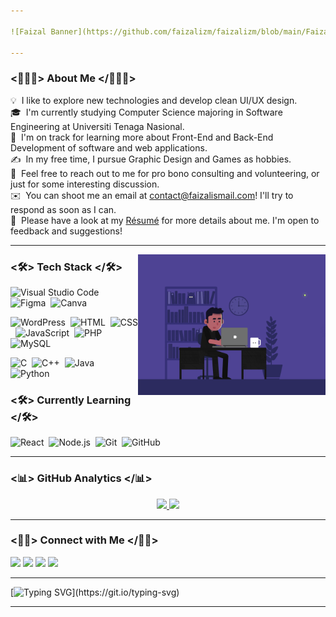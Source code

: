 ```yaml
---

![Faizal Banner](https://github.com/faizalizm/faizalizm/blob/main/Faizal%20Banner.png)

---
```


### <👨🏻‍💻> About Me </👨🏻‍💻>

💡 &nbsp;I like to explore new technologies and develop clean UI/UX design.\
🎓 &nbsp;I'm currently studying Computer Science majoring in Software Engineering at Universiti Tenaga Nasional.\
🌱 &nbsp;I'm on track for learning more about Front-End and Back-End Development of software and web applications.\
✍️ &nbsp;In my free time, I pursue Graphic Design and Games as hobbies.\
💬 &nbsp;Feel free to reach out to me for pro bono consulting and volunteering, or just for some interesting discussion.\
✉️ &nbsp;You can shoot me an email at contact@faizalismail.com! I'll try to respond as soon as I can.\
📄 &nbsp;Please have a look at my [Résumé](https://faizalismail.com/wp-content/uploads/2022/03/Fz-Resume.pdf) for more details about me. I'm open to feedback and suggestions!

---

<img alt="Faizal Freelance Gif" src="https://github.com/faizalizm/faizalizm/blob/main/Faizal%20Freelance%20Gif.gif" width="300px" align="right"/>

### <🛠> Tech Stack </🛠>

![Visual Studio Code](https://img.shields.io/badge/-Visual%20Studio%20Code-05122A?style=flat&logo=visual-studio-code&logoColor=007ACC)&nbsp; ![Figma](https://img.shields.io/badge/-Figma-05122A?style=flat&logo=figma)&nbsp; ![Canva](https://img.shields.io/badge/-Canva-05122A?style=flat&logo=canva)&nbsp;

![WordPress](https://img.shields.io/badge/-WordPress-05122A?style=flat&logo=wordpress)&nbsp; ![HTML](https://img.shields.io/badge/-HTML-05122A?style=flat&logo=HTML5)&nbsp; ![CSS](https://img.shields.io/badge/-CSS-05122A?style=flat&logo=CSS3&logoColor=1572B6)&nbsp; ![JavaScript](https://img.shields.io/badge/-JavaScript-05122A?style=flat&logo=javascript)&nbsp; ![PHP](https://img.shields.io/badge/-PHP-05122A?style=flat&logo=php)&nbsp; ![MySQL](https://img.shields.io/badge/-MySQL-05122A?style=flat&logo=mysql&logoColor=FFFFFF)&nbsp;

![C](https://img.shields.io/badge/-C-05122A?style=flat&logo=C&logoColor=A8B9CC)&nbsp; ![C++](https://img.shields.io/badge/-C++-05122A?style=flat&logo=C%2B%2B&logoColor=00599C)&nbsp; ![Java](https://img.shields.io/badge/-Java-05122A?style=flat&logo=Java&logoColor=FFA518)&nbsp; ![Python](https://img.shields.io/badge/-Python-05122A?style=flat&logo=python)&nbsp;

### <🛠> Currently Learning </🛠>

![React](https://img.shields.io/badge/-React-05122A?style=flat&logo=react)&nbsp; ![Node.js](https://img.shields.io/badge/-Node.js-05122A?style=flat&logo=node.js)&nbsp; ![Git](https://img.shields.io/badge/-Git-05122A?style=flat&logo=git)&nbsp; ![GitHub](https://img.shields.io/badge/-GitHub-05122A?style=flat&logo=github)&nbsp;

---

### <📊> GitHub Analytics </📊>

<p align="center">
<a href="https://github.com/faizalizm">
  <img height="180em" src="https://github-readme-stats-eight-theta.vercel.app/api?username=faizalizm&show_icons=true&theme=vue-dark&include_all_commits=true&count_private=true"/>
  <img height="180em" src="https://github-readme-stats-eight-theta.vercel.app/api/top-langs/?username=faizalizm&layout=compact&langs_count=8&theme=vue-dark"/>
</a>
</p>

---

### <🤝🏻> Connect with Me </🤝🏻>

<p>
<a href="https://www.faizalismail.com"><img src="https://img.shields.io/badge/-faizalismail.com-3423A6?style=flat&logo=Google-Chrome&logoColor=white"/></a>
<a href="https://linkedin.com/in/faizalizm"><img src="https://img.shields.io/badge/-Faizal%20Ismail-0077B5?style=flat&logo=Linkedin&logoColor=white"/></a>
<a href="mailto:contact@faizalismail.com"><img src="https://img.shields.io/badge/-contact@faizalismail.com-D14836?style=flat&logo=Gmail&logoColor=white"/></a>
<a href="https://www.behance.net/faizalismail"><img src="https://img.shields.io/badge/-@FaizalIsmail-1769FF?style=flat&logo=Behance&logoColor=white"/></a>
</p>
  
---

[![Typing SVG](https://readme-typing-svg.herokuapp.com?font=Ubuntu&color=%2300BD9D&vCenter=true&lines=Thanks+for+visiting!)](https://git.io/typing-svg)

---

